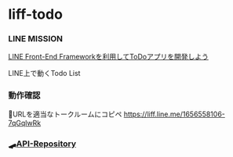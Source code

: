 # liff-todo

### LINE MISSION
 [LINE Front-End Frameworkを利用してToDoアプリを開発しよう](https://techbowl.co.jp/techtrain/missions/26)

LINE上で動くTodo List

### 動作確認
🔽URLを適当なトークルームにコピペ
https://liff.line.me/1656558106-7qGqlwRk

### 🛹[API-Repository](https://github.com/hiromu617/todo-api)
